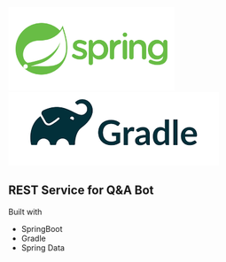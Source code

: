 <img src="springio.png" width="300" alt="Spring"> 
<img src="gradle.png" width="380" alt="Spring">

## REST Service for Q&A Bot

Built with 
 - SpringBoot
 - Gradle
 - Spring Data
